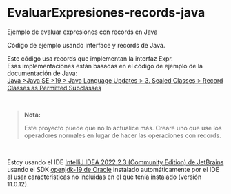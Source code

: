 # EvaluarExpresiones-records-java
Ejemplo de evaluar expresiones con records en Java

Código de ejemplo usando interface y records de Java.

Este código usa records que implementan la interfaz Expr.<br>
Esas implementaciones están basadas en el código de ejemplo de la documentación de Java:<br>
[Java >Java SE >19 > Java Language Updates > 3. Sealed Classes > Record Classes as Permitted Subclasses](https://docs.oracle.com/en/java/javase/19/language/sealed-classes-and-interfaces.html#GUID-0C709461-CC33-419A-82BF-61461336E65F__RECORDS_AS_PERMITTED_SUBCLASSES)

<br>

> **Nota:** 
>
> Este proyecto puede que no lo actualice más. Crearé uno que use los operadores normales en lugar de hacer las operaciones con records.
<br>


Estoy usando el IDE [IntelliJ IDEA 2022.2.3 (Community Edition) de JetBrains](https://www.jetbrains.com/idea/whatsnew/) usando el SDK [openjdk-19 de Oracle](https://www.oracle.com/java/technologies/javase/jdk19-archive-downloads.html) instalado automáticamente por el IDE al usar características no incluidas en el que tenía instalado (versión 11.0.12).
